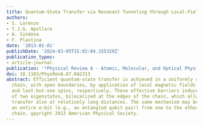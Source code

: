 ```yaml
---
title: Quantum-State Transfer via Resonant Tunneling through Local-Field-Induced Barriers
authors:
- S. Lorenzo
- T.J.G. Apollaro
- A. Sindona
- F. Plastina
date: '2013-01-01'
publishDate: '2024-03-05T15:02:04.155329Z'
publication_types:
- article-journal
publication: '*Physical Review A - Atomic, Molecular, and Optical Physics*'
doi: 10.1103/PhysRevA.87.042313
abstract: Efficient quantum-state transfer is achieved in a uniformly coupled spin-1/2
  chain, with open boundaries, by application of local magnetic fields on the second
  and last-but-one spins, respectively. These effective barriers induce the appearance
  of two eigenstates, bilocalized at the edges of the chain, which allow a high-quality
  transfer also at relatively long distances. The same mechanism may be used to send
  an entire e-bit (e.g., an entangled qubit pair) from one to the other end of the
  chain. o̧pyright 2013 American Physical Society.
---
```

